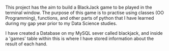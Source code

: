 This project has the aim to build a BlackJack game to be played in the terminal window. The purpose of this game is to practise using classes (OO Programming), 
functions, and other parts of python that I have learned during my gap year prior to my Data Science studies. 

I have created a Database on my MySQL sever called blackjack, and inside a 'games' table within this is where I have stored information about the result of each hand.
